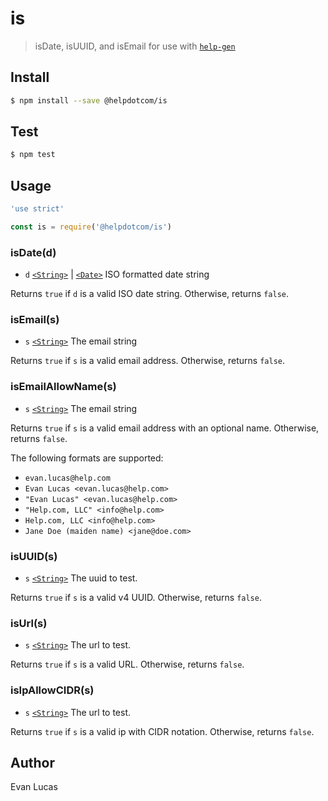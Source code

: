 # is

> isDate, isUUID, and isEmail for use with [`help-gen`][]

## Install

```bash
$ npm install --save @helpdotcom/is
```

## Test

```bash
$ npm test
```

## Usage

```js
'use strict'

const is = require('@helpdotcom/is')
```

### isDate(d)

* `d` [`<String>`][] | [`<Date>`][] ISO formatted date string

Returns `true` if `d` is a valid ISO date string. Otherwise, returns `false`.

### isEmail(s)

* `s` [`<String>`][] The email string

Returns `true` if `s` is a valid email address. Otherwise, returns `false`.

### isEmailAllowName(s)

* `s` [`<String>`][] The email string

Returns `true` if `s` is a valid email address with an optional name.
Otherwise, returns `false`.

The following formats are supported:

* `evan.lucas@help.com`
* `Evan Lucas <evan.lucas@help.com>`
* `"Evan Lucas" <evan.lucas@help.com>`
* `"Help.com, LLC" <info@help.com>`
* `Help.com, LLC <info@help.com>`
* `Jane Doe (maiden name) <jane@doe.com>`

### isUUID(s)

* `s` [`<String>`][] The uuid to test.

Returns `true` if `s` is a valid v4 UUID. Otherwise, returns `false`.

### isUrl(s)

* `s` [`<String>`][] The url to test.

Returns `true` if `s` is a valid URL. Otherwise, returns `false`.

### isIpAllowCIDR(s)

* `s` [`<String>`][] The url to test.

Returns `true` if `s` is a valid ip with CIDR notation. Otherwise, returns `false`.


## Author

Evan Lucas

[`<String>`]: https://mdn.io/string
[`<Date>`]: https://mdn.io/date
[`help-gen`]: https://git.help.com/common-backend/help-gen
